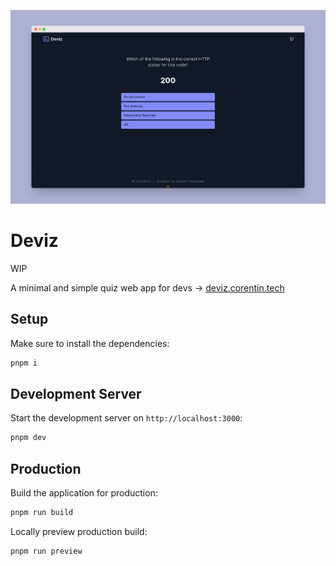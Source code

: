 ![App screenshot](./.github/deviz-screenshot.png)

# Deviz

WIP

A minimal and simple quiz web app for devs -> [deviz.corentin.tech](https://deviz.corentin.tech)

## Setup

Make sure to install the dependencies:

```bash
pnpm i
```

## Development Server

Start the development server on `http://localhost:3000`:

```bash
pnpm dev
```

## Production

Build the application for production:

```bash
pnpm run build
```

Locally preview production build:

```bash
pnpm run preview
```
